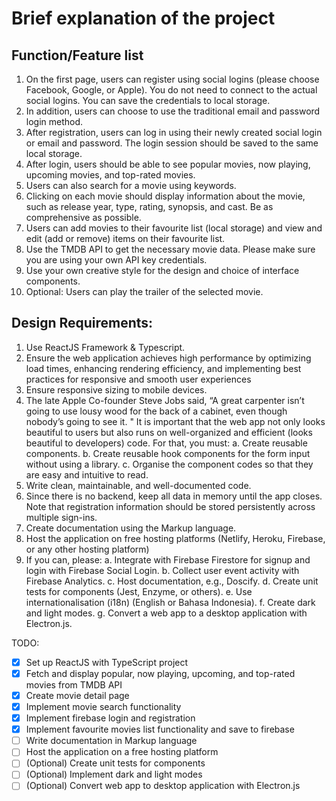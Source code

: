 # Brief explanation of the project

## Function/Feature list

1. On the first page, users can register using social logins (please choose Facebook, Google, or Apple). You do not need to connect to the actual social logins. You can save the credentials to local storage.
2. In addition, users can choose to use the traditional email and password login method.
3. After registration, users can log in using their newly created social login or email and password. The login session should be saved to the same local storage.
4. After login, users should be able to see popular movies, now playing, upcoming movies, and top-rated movies.
5. Users can also search for a movie using keywords.
6. Clicking on each movie should display information about the movie, such as release year, type, rating, synopsis, and cast. Be as comprehensive as possible.
7. Users can add movies to their favourite list (local storage) and view and edit (add or remove) items on their favourite list.
8. Use the TMDB API to get the necessary movie data. Please make sure you are using your own API key credentials.
9. Use your own creative style for the design and choice of interface components.
10. Optional: Users can play the trailer of the selected movie.

## Design Requirements:

1. Use ReactJS Framework & Typescript.
2. Ensure the web application achieves high performance by optimizing load times, enhancing rendering efficiency, and implementing best practices for responsive and smooth user experiences
3. Ensure responsive sizing to mobile devices.
4. The late Apple Co-founder Steve Jobs said, “A great carpenter isn’t going to use lousy wood for the back of a cabinet, even though nobody’s going to see it. " It is important that the web app not only looks beautiful to users but also runs on well-organized and efficient (looks beautiful to developers) code. For that, you must:
   a. Create reusable components.
   b. Create reusable hook components for the form input without using a library.
   c. Organise the component codes so that they are easy and intuitive to read.
5. Write clean, maintainable, and well-documented code.
6. Since there is no backend, keep all data in memory until the app closes. Note that registration information should be stored persistently across multiple sign-ins.
7. Create documentation using the Markup language.
8. Host the application on free hosting platforms (Netlify, Heroku, Firebase, or any other
   hosting platform)
9. If you can, please:
   a. Integrate with Firebase Firestore for signup and login with Firebase Social Login.
   b. Collect user event activity with Firebase Analytics.
   c. Host documentation, e.g., Doscify.
   d. Create unit tests for components (Jest, Enzyme, or others).
   e. Use internationalisation (i18n) (English or Bahasa Indonesia).
   f. Create dark and light modes.
   g. Convert a web app to a desktop application with Electron.js.

TODO:

- [x] Set up ReactJS with TypeScript project
- [x] Fetch and display popular, now playing, upcoming, and top-rated movies from TMDB API
- [x] Create movie detail page
- [x] Implement movie search functionality
- [x] Implement firebase login and registration
- [x] Implement favourite movies list functionality and save to firebase
- [ ] Write documentation in Markup language
- [ ] Host the application on a free hosting platform
- [ ] (Optional) Create unit tests for components
- [ ] (Optional) Implement dark and light modes
- [ ] (Optional) Convert web app to desktop application with Electron.js
